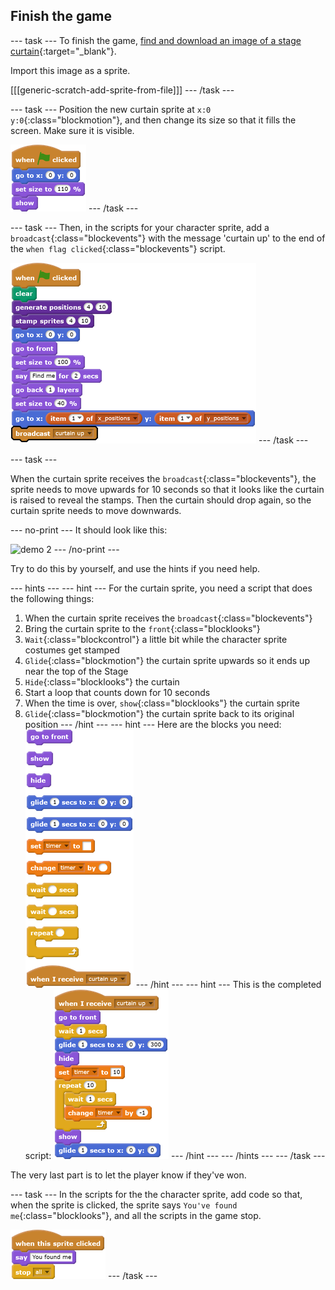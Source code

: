 ## Finish the game

--- task ---
To finish the game, [find and download an image of a stage curtain](https://www.google.co.uk/search?q=stage+curtain&source=lnms&tbm=isch&sa=X&ved=0ahUKEwjKg9O1k8_VAhXSL1AKHe1HDMIQ_AUICigB&biw=1362&bih=584){:target="_blank"}.

Import this image as a sprite.

[[[generic-scratch-add-sprite-from-file]]]
--- /task ---

--- task ---
Position the new curtain sprite at `x:0 y:0`{:class="blockmotion"}, and then change its size so that it fills the screen. Make sure it is visible.

![blocks_1545217706_7095413](images/blocks_1545217706_7095413.png)
--- /task ---

--- task ---
Then, in the scripts for your character sprite, add a `broadcast`{:class="blockevents"} with the message 'curtain up' to the end of the `when flag clicked`{:class="blockevents"} script.

![blocks_1545217707_782155](images/blocks_1545217707_782155.png)
--- /task ---

--- task ---

When the curtain sprite receives the `broadcast`{:class="blockevents"}, the sprite needs to move upwards for 10 seconds so that it looks like the curtain is raised to reveal the stamps. Then the curtain should drop again, so the curtain sprite needs to move downwards.

--- no-print ---
It should look like this:

![demo 2](images/demo_2.gif)
--- /no-print ---

Try to do this by yourself, and use the hints if you need help.

--- hints --- --- hint ---
For the curtain sprite, you need a script that does the following things:
  1. When the curtain sprite receives the `broadcast`{:class="blockevents"}
  1. Bring the curtain sprite to the `front`{:class="blocklooks"}
  1. `Wait`{:class="blockcontrol"} a little bit while the character sprite costumes get stamped
  1. `Glide`{:class="blockmotion"} the curtain sprite upwards so it ends up near the top of the Stage
  1. `Hide`{:class="blocklooks"} the curtain
  1. Start a loop that counts down for 10 seconds
  1. When the time is over, `show`{:class="blocklooks"} the curtain sprite
  1. `Glide`{:class="blockmotion"} the curtain sprite back to its original position
--- /hint --- --- hint ---
Here are the blocks you need:
![blocks_1545217708_931363](images/blocks_1545217708_931363.png)
--- /hint --- --- hint ---
 This is the completed script:
![blocks_1545217710_0102563](images/blocks_1545217710_0102563.png)
--- /hint --- --- /hints ---
--- /task ---

The very last part is to let the player know if they've won.

--- task ---
In the scripts for the the character sprite, add code so that, when the sprite is clicked, the sprite says `You've found me`{:class="blocklooks"}, and all the scripts in the game stop.
	
![blocks_1545217711_2294376](images/blocks_1545217711_2294376.png)
--- /task ---

